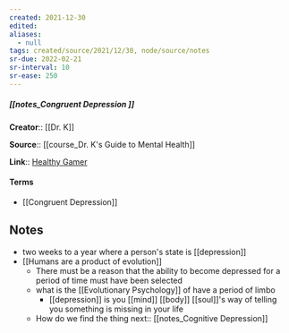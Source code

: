 ```yaml
---
created: 2021-12-30 
edited: 
aliases:
  - null
tags: created/source/2021/12/30, node/source/notes
sr-due: 2022-02-21
sr-interval: 10
sr-ease: 250
---
```


##### [[notes_Congruent Depression ]]

**Creator**:: [[Dr. K]]
 
**Source**:: [[course_Dr. K's Guide to Mental Health]]

**Link**:: [Healthy Gamer](https://coaching.healthygamer.gg/guide/lessons/congruent-depression)

#### Terms

- [[Congruent Depression]]

## Notes

- two weeks to a year where a person's state is [[depression]]
- [[Humans are a product of evolution]]
	- There must be a reason that the ability to become depressed for a period of time must have been selected
	- what is the [[Evolutionary Psychology]] of have a period of limbo
		- [[depression]] is you [[mind]] [[body]] [[soul]]'s way of telling you something is missing in your life
	- How do we find the thing
next:: [[notes_Cognitive Depression]]
	

